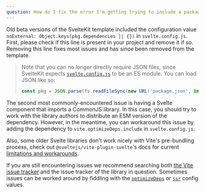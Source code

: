 ```yaml
---
question: How do I fix the error I'm getting trying to include a package?
---
```


Old beta versions of the SvelteKit template included the configuration value `noExternal: Object.keys(pkg.dependencies || {})` in `svelte.config.js`. First, please check if this line is present in your project and remove it if so. Removing this line fixes most issues and has since been removed from the template.

> Note that you can no longer directly require JSON files, since SvelteKit expects [`svelte.config.js`](/docs#configuration) to be an ES module. You can load JSON like so:
>
> ```js
> const pkg = JSON.parse(fs.readFileSync(new URL('package.json', import.meta.url), 'utf8'));
> ```

The second most commonly-encountered issue is having a Svelte component that imports a CommonJS library. In this case, you should try to work with the library authors to distribute an ESM version of the dependency. However, in the meantime, you can workaround this issue by adding the dependency to `vite.optimizeDeps.include` in `svelte.config.js`.

Also, some older Svelte libraries don't work nicely with Vite's pre-bundling process, check out `@sveltejs/vite-plugin-svelte`'s docs for current [limitations and workarounds](https://github.com/sveltejs/vite-plugin-svelte/tree/main/packages/vite-plugin-svelte#importing-third-party-svelte-libraries).

If you are still encountering issues we recommend searching both [the Vite issue tracker](https://github.com/vitejs/vite/issues) and the issue tracker of the library in question. Sometimes issues can be worked around by fiddling with the [`optimizeDeps`](https://vitejs.dev/config/#dep-optimization-options) or [`ssr`](https://vitejs.dev/config/#ssr-options) config values.
